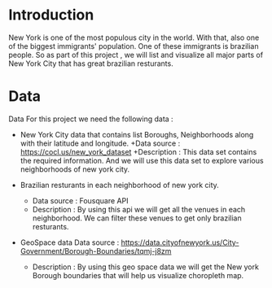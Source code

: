 
# Introduction

New York is one of the most populous city in the world. With that, also one of the biggest immigrants' population. One of these immigrants is brazilian people.
So as part of this project , we will list and visualize all major parts of New York City that has great brazilian resturants.

# Data

Data For this project we need the following data :

+ New York City data that contains list Boroughs, Neighborhoods along with their latitude and longitude.
  +Data source : https://cocl.us/new_york_dataset
  +Description : This data set contains the required information. And we will use this data set to explore various neighborhoods of new york city.

+ Brazilian resturants in each neighborhood of new york city.
  + Data source : Fousquare API
  + Description : By using this api we will get all the venues in each neighborhood. We can filter these venues to get only brazilian resturants.

+ GeoSpace data Data source : https://data.cityofnewyork.us/City-Government/Borough-Boundaries/tqmj-j8zm
  + Description : By using this geo space data we will get the New york Borough boundaries that will help us visualize choropleth map.
